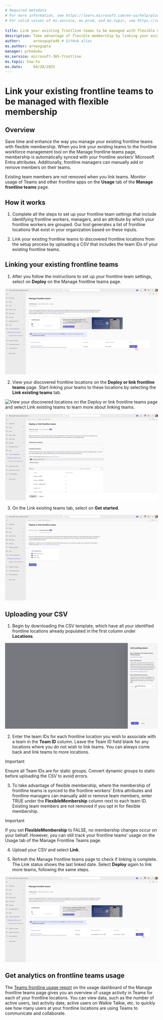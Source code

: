 ```yaml
---
# Required metadata
# For more information, see https://learn.microsoft.com/en-us/help/platform/learn-editor-add-metadata
# For valid values of ms.service, ms.prod, and ms.topic, see https://learn.microsoft.com/en-us/help/platform/metadata-taxonomies

title: Link your existing frontline teams to be managed with flexible membership
description: Take advantage of flexible membership by linking your existing teams to the frontline workforce management tool on the Manage frontline teams page.
author:      arnavgupta49 # GitHub alias
ms.author: arnavgupta
manager: prkoduku
ms.service: microsoft-365-frontline
ms.topic: how-to
ms.date:     04/28/2025
---
```


# Link your existing frontline teams to be managed with flexible membership

## Overview

Save time and enhance the way you manage your existing frontline teams with flexible membership. When you link your existing teams to the frontline workforce management tool on the Manage frontline teams page, membership is automatically synced with your frontline workers’ Microsoft Entra attributes. Additionally, frontline managers can manually add or remove members on their teams.

Existing team members are not removed when you link teams. Monitor usage of Teams and other frontline apps on the **Usage** tab of the **Manage frontline teams** page.

## How it works

1. Complete all the steps to set up your frontline team settings that include identifying frontline workers, managers, and an attribute by which your frontline workers are grouped. Our tool generates a list of frontline locations that exist in your organization based on these inputs.

2. Link your existing frontline teams to discovered frontline locations from the setup process by uploading a CSV that includes the team IDs of your existing frontline teams.

## Linking your existing frontline teams

1. After you follow the instructions to set up your frontline team settings, select on **Deploy** on the Manage frontline teams page.

![Select Deploy on the Manage frontline teams page on the Teams admin center to get started.](/microsoft-365/frontline/media/manage-frontline-teams-page.png)

2. View your discovered frontline locations on the **Deploy or link frontline teams** page. Start linking your teams to these locations by selecting the **Link existing teams** tab.

![View your discovered locations on the Deploy or link frontline teams page and select Link existing teams to learn more about linking teams.](/microsoft-365/frontline/media/deploy-or-link-frontline-teams1.png)



![View your discovered locations on the Deploy or link frontline teams page and select Link existing teams to learn more about linking teams.](/microsoft-365/frontline/media/deploy-or-link-frontline-teams-discovered-locations.png)

3. On the Link existing teams tab, select on **Get started**.

![Select Get started on the Link existing teams tab to start linking.](/microsoft-365/frontline/media/deploy-or-link-frontline-teams-linking-teams.png)

## Uploading your CSV

1. Begin by downloading the CSV template, which have all your identified frontline locations already populated in the first column under **Locations**.

![Upload your CSV of team IDs of the teams you want to link.](/microsoft-365/frontline/media/linking-teams.png)

2. Enter the team IDs for each frontline location you wish to associate with a team in the **Team ID** column. Leave the Team ID field blank for any locations where you do not wish to link teams. You can always come back and link teams to more locations.

> [!IMPORTANT]
> Ensure all Team IDs are for static groups. Convert dynamic groups to static before uploading the CSV to avoid errors.

3. To take advantage of flexible membership, where the membership of frontline teams is synced to the frontline workers' Entra attributes and frontline managers can manually add or remove team members, enter TRUE under the **FlexibleMembership** column next to each team ID. Existing team members are not removed if you opt in for flexible membership.

> [!IMPORTANT]
> If you set **FlexibleMembership** to FALSE, no membership changes occur on your behalf. However, you can still track your frontline teams' usage on the Usage tab of the Manage Frontline Teams page.
4. Upload your CSV and select **Link**.

5. Refresh the Manage frontline teams page to check if linking is complete. The Link status shows the last linked date. Select **Deploy** again to link more teams, following the same steps.

![Link status shows the last linked date and you can select Deploy to link more teams.](/microsoft-365/frontline/media/link-complete.png)

## Get analytics on frontline teams usage

The [Teams frontline usage report](/microsoft-365/frontline/frontline-usage-report) on the usage dashboard of the Manage frontline teams page gives you an overview of usage activity in Teams for each of your frontline locations. You can view data, such as the number of active users, last activity date, active users on Walkie Talkie, etc. to quickly see how many users at your frontline locations are using Teams to communicate and collaborate.

 
